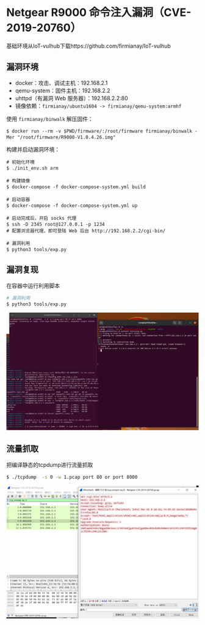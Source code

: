 # Netgear R9000 命令注入漏洞（CVE-2019-20760）

基础环境从IoT-vulhub下载https://github.com/firmianay/IoT-vulhub

## 漏洞环境

- docker：攻击、调试主机：192.168.2.1
- qemu-system：固件主机：192.168.2.2
- uhttpd（有漏洞 Web 服务器）：192.168.2.2:80
- 镜像依赖：`firmianay/ubuntu1604 -> firmianay/qemu-system:armhf`

使用 `firmianay/binwalk` 解压固件：

```
$ docker run --rm -v $PWD/firmware/:/root/firmware firmianay/binwalk -Mer "/root/firmware/R9000-V1.0.4.26.img"
```

构建并启动漏洞环境：

```
# 初始化环境
$ ./init_env.sh arm

# 构建镜像
$ docker-compose -f docker-compose-system.yml build

# 启动容器
$ docker-compose -f docker-compose-system.yml up

# 启动完成后，开启 socks 代理
$ ssh -D 2345 root@127.0.0.1 -p 1234
# 配置浏览器代理，即可登陆 Web 后台 http://192.168.2.2/cgi-bin/

# 漏洞利用
$ python3 tools/exp.py
```

## 漏洞复现

在容器中运行利用脚本

```bash
# 漏洞利用
$ python3 tools/exp.py
```

![](1.png)



## 流量抓取

把编译静态的tcpdump进行流量抓取

```bash
$ ./tcpdump  -s 0 -w 1.pcap port 80 or port 8000 
```

![](2.png)

